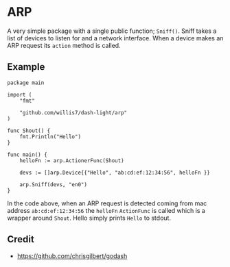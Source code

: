 # ARP

A very simple package with a single public function; `Sniff()`. Sniff takes a list of devices to listen for and a network interface. When a device makes an ARP request its `action` method is called.


## Example

```
package main

import (
	"fmt"

	"github.com/willis7/dash-light/arp"
)

func Shout() {
	fmt.Println("Hello")
}

func main() {
	helloFn := arp.ActionerFunc(Shout)

	devs := []arp.Device{{"Hello", "ab:cd:ef:12:34:56", helloFn }}

	arp.Sniff(devs, "en0")
}
```

In the code above, when an ARP request is detected coming from mac address `ab:cd:ef:12:34:56` the `helloFn` `ActionFunc` is called which is a wrapper around `Shout`. Hello simply prints `Hello` to stdout.


## Credit

*  https://github.com/chrisgilbert/godash

